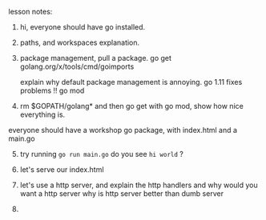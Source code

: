 lesson notes:

1. hi, everyone should have go installed.
2. paths, and workspaces explanation.
3. package management, pull a package.
    go get golang.org/x/tools/cmd/goimports

    explain why default package management is annoying.
    go 1.11 fixes problems !! go mod
4. rm $GOPATH/golang* and then go get with go mod, show how nice everything is.

everyone should have a workshop go package, with index.html and a main.go

5. try running `go run main.go` do you see `hi world` ?
6. let's serve our index.html
7. let's use a http server, and explain the http handlers and why would you want a http server
        why is http server better than dumb server

8.


